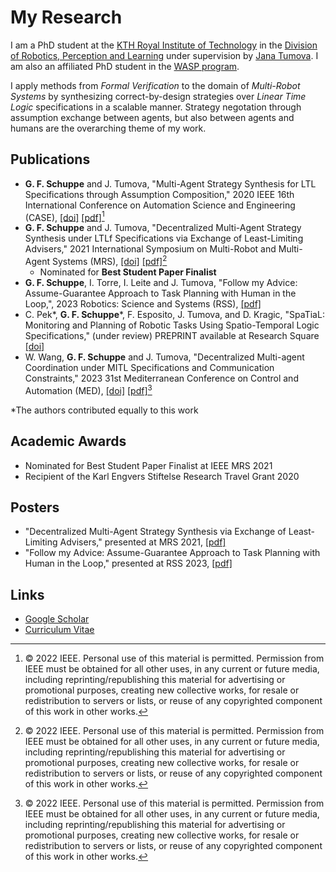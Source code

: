 # My Research

I am a PhD student at the [KTH Royal Institute of Technology](https://www.kth.se/) in the [Division of Robotics, Perception and Learning](https://www.kth.se/is/rpl) under supervision by [Jana Tumova](https://people.kth.se/~tumova/home.html). I am also an affiliated PhD student in the [WASP program](https://wasp-sweden.org/).

I apply methods from *Formal Verification* to the domain of *Multi-Robot Systems* by synthesizing correct-by-design strategies over *Linear Time Logic* specifications in a scalable manner. Strategy negotation through assumption exchange between agents, but also between agents and humans are the overarching theme of my work.

## Publications

- **G. F. Schuppe** and J. Tumova, "Multi-Agent Strategy Synthesis for LTL Specifications through Assumption Composition," 2020 IEEE 16th International Conference on Automation Science and Engineering (CASE), [[doi]](https://www.doi.org/10.1109/CASE48305.2020.9216991) [[pdf]](./publications/CASE2020_compsynth.pdf)[^1]
- **G. F. Schuppe** and J. Tumova, "Decentralized Multi-Agent Strategy Synthesis under LTLf Specifications via Exchange of Least-Limiting Advisers," 2021 International Symposium on Multi-Robot and Multi-Agent Systems (MRS), [[doi]](https://doi.org/10.1109/MRS50823.2021.9620561) [[pdf]](./publications/MRS2021_least_limiting_advisers.pdf)[^1]
  - Nominated for **Best Student Paper Finalist**
- **G. F. Schuppe**, I. Torre, I. Leite and J. Tumova, "Follow my Advice: Assume-Guarantee Approach to Task Planning with Human in the Loop,", 2023 Robotics: Science and Systems (RSS), [[pdf]](./publications/RSS2023_human_advisers.pdf)
- C. Pek*, **G. F. Schuppe***, F. Esposito, J. Tumova, and D. Kragic, "SpaTiaL: Monitoring and Planning of Robotic Tasks Using Spatio-Temporal Logic Specifications," (under review) PREPRINT available at Research Square [[doi]](https://doi.org/10.21203/rs.3.rs-2430844/v1)
- W. Wang, **G. F. Schuppe** and J. Tumova, "Decentralized Multi-agent Coordination under MITL Specifications and Communication Constraints," 2023 31st Mediterranean Conference on Control and Automation (MED), [[doi]](https://doi.org/10.1109/MED59994.2023.10185907) [[pdf]](./publications/MED2023_mitl_decentralized.pdf)[^1]

*The authors contributed equally to this work

[^1]: © 2022 IEEE. Personal use of this material is permitted. Permission from IEEE must be obtained for all other uses, in any current or future media, including reprinting/republishing this material for advertising or promotional purposes, creating new collective works, for resale or redistribution to servers or lists, or reuse of any copyrighted component of this work in other works.

## Academic Awards

- Nominated for Best Student Paper Finalist at IEEE MRS 2021
- Recipient of the Karl Engvers Stiftelse Research Travel Grant 2020

## Posters

- "Decentralized Multi-Agent Strategy Synthesis via Exchange of Least-Limiting Advisers," presented at MRS 2021, [[pdf]](./posters/MRS_2021.pdf)
- "Follow my Advice: Assume-Guarantee Approach to Task Planning with Human in the Loop," presented at RSS 2023, [[pdf]](./posters/RSS_2023.pdf)

## Links

- [Google Scholar](https://scholar.google.com/citations?user=fHzH7PgAAAAJ)
- [Curriculum Vitae](./misc/cv.pdf)

